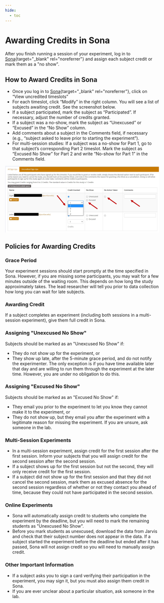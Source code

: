 ```yaml
---
hide:
  - toc
---
```


# Awarding Credits in Sona

After you finish running a session of your experiment, log in to [Sona](https://purdue-psych.sona-systems.com){target="_blank" rel="noreferrer"} and assign each subject credit or mark them as a "no show".

## How to Award Credits in Sona

* Once you log in to [Sona](https://purdue-psych.sona-systems.com){target="_blank" rel="noreferrer"}, click on “View uncredited timeslots”
* For each timeslot, click “Modify” in the right column. You will see a list of subjects awaiting credit. See the screenshot below.
* If a subject participated, mark the subject as “Participated”. If necessary, adjust the number of credits granted. 
* If a subject was a no-show, mark the subject as “Unexcused” or “Excused” in the “No Show” column. 
* Add comments about a subject in the Comments field, if necessary (e.g., “subject asked to leave prior to starting the experiment”).
* For multi-session studies: If a subject was a no-show for Part 1, go to that subject’s corresponding Part 2 timeslot. Mark the subject as “Excused No Show” for Part 2 and write “No-show for Part 1” in the Comments field.

<p align="center"><img src="/../img/awarding-credits.png"></p>

## Policies for Awarding Credits

### Grace Period

Your experiment sessions should start promptly at the time specified in Sona. However, if you are missing some participants, you may wait for a few minutes outside of the waiting room. This depends on how long the study approximately takes. The lead researcher will tell you prior to data collection how long you can wait for late subjects.

### Awarding Credit

If a subject completes an experiment (including both sessions in a multi-session experiment), give them full credit in Sona.

### Assigning "Unexcused No Show"

Subjects should be marked as an "Unexcused No Show" if:

* They do not show up for the experiment, or
* They show up late, after the 5-minute grace period, and do not notify the experimenter. The only exception is if you have time available later that day and are willing to run them through the experiment at the later time. However, you are under no obligation to do this.

### Assigning "Excused No Show"

Subjects should be marked as an "Excused No Show" if:

* They email you prior to the experiment to let you know they cannot make it to the experiment, or
* They do not show up, but they email you after the experiment with a legitimate reason for missing the experiment. If you are unsure, ask someone in the lab.

### Multi-Session Experiments

* In a multi-session experiment, assign credit for the first session after the first session. Inform your subjects that you will assign credit for the second session after the second session.
* If a subject shows up for the first session but not the second, they will only receive credit for the first session. 
* If a subject did not show up for the first session and that they did not cancel the second session, mark them as excused absence for the second session regardless of whether or not they contact you ahead of time, because they could not have participated in the second session.

### Online Experiments

* Sona will automatically assign credit to students who complete the experiment by the deadline, but you will need to mark the remaining students as "Unexcused No Show". 
* Before you mark students as unexcused, download the data from Jarvis and check that their subject number does not appear in the data. If a subject started the experiment before the deadline but ended after it has passed, Sona will not assign credit so you will need to manually assign credit.

### Other Important Information

* If a subject asks you to sign a card verifying their participation in the experiment, you may sign it, but you must also assign them credit in Sona.
* If you are ever unclear about a particular situation, ask someone in the lab.
